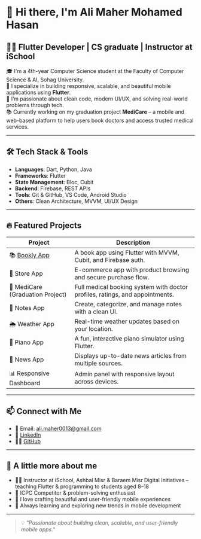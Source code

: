 # 👋 Hi there, I'm Ali Maher Mohamed Hasan

## 👨‍💻 Flutter Developer | CS graduate | Instructor at iSchool

🎓 I'm a 4th-year Computer Science student at the Faculty of Computer Science & AI, Sohag University.  
🚀 I specialize in building responsive, scalable, and beautiful mobile applications using **Flutter**.  
🎯 I’m passionate about clean code, modern UI/UX, and solving real-world problems through tech.  
📚 Currently working on my graduation project **MediCare** – a mobile and web-based platform to help users book doctors and access trusted medical services.

---

## 🛠️ Tech Stack & Tools

- **Languages**: Dart, Python, Java
- **Frameworks**: Flutter
- **State Management**: Bloc, Cubit
- **Backend**: Firebase, REST APIs
- **Tools**: Git & GitHub, VS Code, Android Studio
- **Others**: Clean Architecture, MVVM, UI/UX Design

---

## 🔥 Featured Projects

| Project | Description |
|--------|-------------|
| 📚 [Bookly App](https://github.com/ALi-Maher-Mohamed) | A book app using Flutter with MVVM, Cubit, and Firebase auth. |
| 🛒 Store App | E-commerce app with product browsing and secure purchase flow. |
| 🏥 MediCare (Graduation Project) | Full medical booking system with doctor profiles, ratings, and appointments. |
| 📝 Notes App | Create, categorize, and manage notes with a clean UI. |
| 🌦️ Weather App | Real-time weather updates based on your location. |
| 🎹 Piano App | A fun, interactive piano simulator using Flutter. |
| 📰 News App | Displays up-to-date news articles from multiple sources. |
| 📊 Responsive Dashboard | Admin panel with responsive layout across devices. |

---

## 📫 Connect with Me

- 📧 Email: ali.maher0013@gmail.com  
- 💼 [LinkedIn](https://linkedin.com/in/ali-maher-b59904223)  
- 🧑‍💻 [GitHub](https://github.com/ALi-Maher-Mohamed)

---

## 💬 A little more about me

- 👨‍🏫 Instructor at iSchool, Ashbal Misr & Baraem Misr Digital Initiatives – teaching Flutter & programming to students aged 8–18  
- 🧠 ICPC Competitor & problem-solving enthusiast  
- 🎨 I love crafting beautiful and user-friendly mobile experiences  
- 🌱 Always learning and exploring new trends in mobile development

---

> 💡 *"Passionate about building clean, scalable, and user-friendly mobile apps."*

